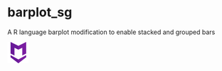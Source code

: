 # barplot_sg
A R language barplot modification to enable stacked and grouped bars

![alt text](https://github.com/adam-p/markdown-here/raw/master/src/common/images/icon48.png "Logo Title Text 1")
